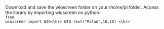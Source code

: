 Download and save the wioscreen folder on your /home/pi folder. Access the library by importing wioscreen on python. 
</br>
<code>from wioscreen import WIO<\br>
WIO.text("Milan",10,10) <\br>
</code>
